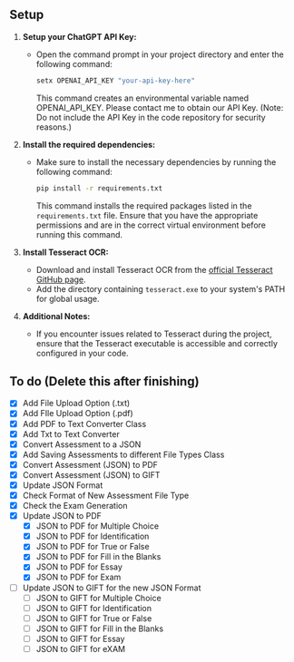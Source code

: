 ## Setup 
1. **Setup your ChatGPT API Key:**
   - Open the command prompt in your project directory and enter the following command:
     ```bash
     setx OPENAI_API_KEY "your-api-key-here"
     ```
     This command creates an environmental variable named OPENAI_API_KEY. Please contact me to obtain our API Key. 
     (Note: Do not include the API Key in the code repository for security reasons.)

2. **Install the required dependencies:**
   - Make sure to install the necessary dependencies by running the following command:
     ```bash
     pip install -r requirements.txt
     ```
     This command installs the required packages listed in the `requirements.txt` file. Ensure that you have the appropriate permissions and are in the correct virtual environment before running this command.

3. **Install Tesseract OCR:**
   - Download and install Tesseract OCR from the [official Tesseract GitHub page](https://github.com/tesseract-ocr/tesseract).
   - Add the directory containing `tesseract.exe` to your system's PATH for global usage.

4. **Additional Notes:**
   - If you encounter issues related to Tesseract during the project, ensure that the Tesseract executable is accessible and correctly configured in your code.

## To do (Delete this after finishing)
- [X] Add File Upload Option (.txt)
- [X] Add FIle Upload Option (.pdf)
- [X] Add PDF to Text Converter Class
- [X] Add Txt to Text Converter
- [X] Convert Assessment to a JSON
- [X] Add Saving Assessments to different File Types Class
- [X] Convert Assessment (JSON) to PDF
- [X] Convert Assessment (JSON) to GIFT
- [X] Update JSON Format
- [X] Check Format of New Assessment File Type
- [X] Check the Exam Generation
- [X] Update JSON to PDF
   - [X] JSON to PDF for Multiple Choice
   - [X] JSON to PDF for Identification
   - [X] JSON to PDF for True or False
   - [X] JSON to PDF for Fill in the Blanks
   - [X] JSON to PDF for Essay
   - [X] JSON to PDF for Exam
- [ ] Update JSON to GIFT for the new JSON Format
   - [ ] JSON to GIFT for Multiple Choice
   - [ ] JSON to GIFT for Identification
   - [ ] JSON to GIFT for True or False
   - [ ] JSON to GIFT for Fill in the Blanks
   - [ ] JSON to GIFT for Essay
   - [ ] JSON to GIFT for eXAM